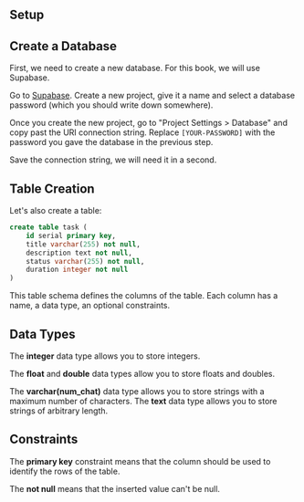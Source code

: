 ## Setup

## Create a Database

First, we need to create a new database.
For this book, we will use Supabase.

Go to [Supabase](https://supabase.com).
Create a new project, give it a name and select a database password (which you should write down somewhere).

Once you create the new project, go to "Project Settings > Database" and copy past the URI connection string.
Replace `[YOUR-PASSWORD]` with the password you gave the database in the previous step.

Save the connection string, we will need it in a second.

## Table Creation

Let's also create a table:

```sql
create table task (
    id serial primary key,
    title varchar(255) not null,
    description text not null,
    status varchar(255) not null,
    duration integer not null
)
```

This table schema defines the columns of the table.
Each column has a name, a data type, an optional constraints.

## Data Types

The **integer** data type allows you to store integers.

The **float** and **double** data types allow you to store floats and doubles.

The **varchar(num_chat)** data type allows you to store strings with a maximum number of characters.
The **text** data type allows you to store strings of arbitrary length.

## Constraints

The **primary key** constraint means that the column should be used to identify the rows of the table.

The **not null** means that the inserted value can't be null.
